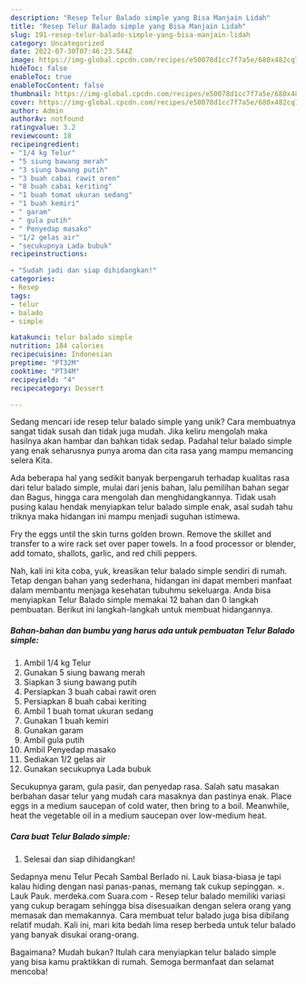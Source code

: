```yaml
---
description: "Resep Telur Balado simple yang Bisa Manjain Lidah"
title: "Resep Telur Balado simple yang Bisa Manjain Lidah"
slug: 191-resep-telur-balado-simple-yang-bisa-manjain-lidah
category: Uncategorized
date: 2022-07-30T07:46:23.544Z
image: https://img-global.cpcdn.com/recipes/e50078d1cc7f7a5e/680x482cq70/telur-balado-simple-foto-resep-utama.jpg
hideToc: false
enableToc: true
enableTocContent: false
thumbnail: https://img-global.cpcdn.com/recipes/e50078d1cc7f7a5e/680x482cq70/telur-balado-simple-foto-resep-utama.jpg
cover: https://img-global.cpcdn.com/recipes/e50078d1cc7f7a5e/680x482cq70/telur-balado-simple-foto-resep-utama.jpg
author: Admin
authorAv: notfound
ratingvalue: 3.2
reviewcount: 18
recipeingredient:
- "1/4 kg Telur"
- "5 siung bawang merah"
- "3 siung bawang putih"
- "3 buah cabai rawit oren"
- "8 buah cabai keriting"
- "1 buah tomat ukuran sedang"
- "1 buah kemiri"
- " garam"
- " gula putih"
- " Penyedap masako"
- "1/2 gelas air"
- "secukupnya Lada bubuk"
recipeinstructions:

- "Sudah jadi dan siap dihidangkan!"
categories:
- Resep
tags:
- telur
- balado
- simple

katakunci: telur balado simple 
nutrition: 184 calories
recipecuisine: Indonesian
preptime: "PT32M"
cooktime: "PT34M"
recipeyield: "4"
recipecategory: Dessert

---
```





Sedang mencari ide resep telur balado simple yang unik? Cara membuatnya sangat tidak susah dan tidak juga mudah. Jika keliru mengolah maka hasilnya akan hambar dan bahkan tidak sedap. Padahal telur balado simple yang enak seharusnya punya aroma dan cita rasa yang mampu memancing selera Kita.





Ada beberapa hal yang sedikit banyak berpengaruh terhadap kualitas rasa dari telur balado simple, mulai dari jenis bahan, lalu pemilihan bahan segar dan Bagus, hingga cara mengolah dan menghidangkannya. Tidak usah pusing kalau hendak menyiapkan telur balado simple enak,      asal sudah tahu triknya maka hidangan ini mampu menjadi suguhan istimewa.














Fry the eggs until the skin turns golden brown. Remove the skillet and transfer to a wire rack set over paper towels. In a food processor or blender, add tomato, shallots, garlic, and red chili peppers.






Nah, kali ini kita coba, yuk, kreasikan telur balado simple sendiri di rumah. Tetap dengan bahan yang sederhana, hidangan ini dapat memberi manfaat dalam membantu menjaga kesehatan tubuhmu sekeluarga. Anda bisa menyiapkan Telur Balado simple memakai 12 bahan dan 0 langkah pembuatan. Berikut ini langkah-langkah untuk membuat hidangannya.

<!--inarticleads1-->

##### Bahan-bahan dan bumbu yang harus ada untuk pembuatan Telur Balado simple:

1. Ambil 1/4 kg Telur
1. Gunakan 5 siung bawang merah
1. Siapkan 3 siung bawang putih
1. Persiapkan 3 buah cabai rawit oren
1. Persiapkan 8 buah cabai keriting
1. Ambil 1 buah tomat ukuran sedang
1. Gunakan 1 buah kemiri
1. Gunakan  garam
1. Ambil  gula putih
1. Ambil  Penyedap masako
1. Sediakan 1/2 gelas air
1. Gunakan secukupnya Lada bubuk


Secukupnya garam, gula pasir, dan penyedap rasa. Salah satu masakan berbahan dasar telur yang mudah cara masaknya dan pastinya enak. Place eggs in a medium saucepan of cold water, then bring to a boil. Meanwhile, heat the vegetable oil in a medium saucepan over low-medium heat. 

<!--inarticleads2-->

##### Cara buat Telur Balado simple:


1. Selesai dan siap dihidangkan!

Sedapnya menu Telur Pecah Sambal Berlado ni. Lauk biasa-biasa je tapi kalau hiding dengan nasi panas-panas, memang tak cukup sepinggan. ×. Lauk Pauk. merdeka.com Suara.com - Resep telur balado memiliki variasi yang cukup beragam sehingga bisa disesuaikan dengan selera orang yang memasak dan memakannya. Cara membuat telur balado juga bisa dibilang relatif mudah. Kali ini, mari kita bedah lima resep berbeda untuk telur balado yang banyak disukai orang-orang. 

Bagaimana? Mudah bukan? Itulah cara menyiapkan telur balado simple yang bisa kamu praktikkan di rumah. Semoga bermanfaat dan selamat mencoba!
